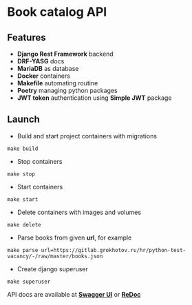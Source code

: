 # Book catalog API

## Features
* **Django Rest Framework** backend
* **DRF-YASG** docs
* **MariaDB** as database
* **Docker** containers
* **Makefile** automating routine
* **Poetry** managing python packages
* **JWT token** authentication using **Simple JWT** package

## Launch
* Build and start project containers with migrations
```
make build
```
* Stop containers
```
make stop
```
* Start containers
```
make start
```
* Delete containers with images and volumes
```
make delete
```
* Parse books from given **url**, for example
```
make parse url=https://gitlab.grokhotov.ru/hr/python-test-vacancy/-/raw/master/books.json
```
* Create django superuser
```
make superuser
```

API docs are available at **[Swagger UI](http://0.0.0.0:8000/swagger)** or **[ReDoc](http://0.0.0.0:8000/redoc)**
